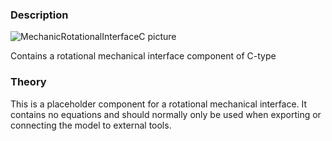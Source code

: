 ### Description
![MechanicRotationalInterfaceC picture](MechanicRotationalInterfaceC.svg)

Contains a rotational mechanical interface component of C-type

### Theory
This is a placeholder component for a rotational mechanical interface. It contains no equations and should normally only be used when exporting or connecting the model to external tools.
